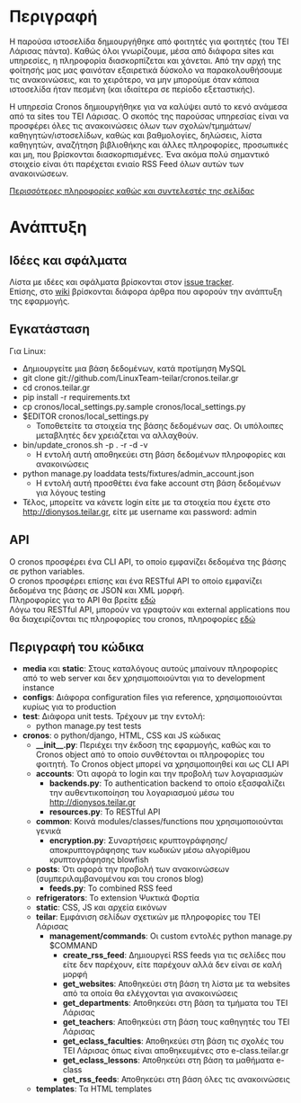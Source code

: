 Περιγραφή
=========

Η παρούσα ιστοσελίδα δημιουργήθηκε από φοιτητές για φοιτητές (του ΤΕΙ Λάρισας
πάντα). Καθώς όλοι γνωρίζουμε, μέσα από διάφορα sites και υπηρεσίες, η
πληροφορία διασκορπίζεται και χάνεται. Από την αρχή της φοίτησής μας μας
φαινόταν εξαιρετικά δύσκολο να παρακολουθήσουμε τις ανακοινώσεις, και το
χειρότερο, να μην μπορούμε όταν κάποια ιστοσελίδα ήταν πεσμένη (και ιδιαίτερα
σε περίοδο εξεταστικής).

Η υπηρεσία Cronos δημιουργήθηκε για να καλύψει αυτό το κενό ανάμεσα από τα
sites του ΤΕΙ Λάρισας. Ο σκοπός της παρούσας υπηρεσίας είναι να προσφέρει όλες
τις ανακοινώσεις όλων των σχολών/τμημάτων/καθηγητών/ιστοσελίδων, καθώς και
βαθμολογίες, δηλώσεις, λίστα καθηγητών, αναζήτηση βιβλιοθήκης και άλλες
πληροφορίες, προσωπικές και μη, που βρίσκονται διασκορπισμένες. Ένα ακόμα πολύ
σημαντικό στοιχείο είναι ότι παρέχεται ενιαίο RSS Feed όλων αυτών των
ανακοινώσεων.

[Περισσότερες πληροφορίες καθώς και συντελεστές της σελίδας](http://cronos.teilar.gr/about)

Ανάπτυξη
========

Ιδέες και σφάλματα
--------------------

Λίστα με ιδέες και σφάλματα βρίσκονται στον [issue tracker](https://github.com/LinuxTeam-teilar/cronos.teilar.gr/issues).  
Επίσης, στο [wiki](https://github.com/LinuxTeam-teilar/cronos.teilar.gr/wiki)
βρίσκονται διάφορα άρθρα που αφορούν την ανάπτυξη της εφαρμογής.

Εγκατάσταση
-----------

Για Linux:

* Δημιουργείτε μια βάση δεδομένων, κατά προτίμηση MySQL
* git clone git://github.com/LinuxTeam-teilar/cronos.teilar.gr
* cd cronos.teilar.gr
* pip install -r requirements.txt
* cp cronos/local\_settings.py.sample cronos/local\_settings.py
* $EDITOR cronos/local\_settings.py
  * Τοποθετείτε τα στοιχεία της βάσης δεδομένων σας. Οι υπόλοιπες
  μεταβλητές δεν χρειάζεται να αλλαχθούν.
* bin/update\_cronos.sh -p . -r -d -v
  * Η εντολή αυτή αποθηκεύει στη βάση δεδομένων πληροφορίες και
  ανακοινώσεις
* python manage.py loaddata tests/fixtures/admin\_account.json
  * Η εντολή αυτή προσθέτει ένα fake account στη βάση δεδομένων
  για λόγους testing
* Τέλος, μπορείτε να κάνετε login είτε με τα στοιχεία που έχετε στο
http://dionysos.teilar.gr, είτε με username και password: admin

API
---

Ο cronos προσφέρει ένα CLI API, το οποίο εμφανίζει δεδομένα της βάσης
σε python variables.  
Ο cronos προσφέρει επίσης και ένα RESTful API το οποίο εμφανίζει
δεδομένα της βάσης σε JSON και XML μορφή.  
Πληροφορίες για το API θα βρείτε [εδώ](https://github.com/LinuxTeam-teilar/cronos.teilar.gr/wiki/API)  
Λόγω του RESTful API, μπορούν να γραφτούν και external applications που θα
διαχειρίζονται τις πληροφορίες του cronos, πληροφορίες [εδώ](https://github.com/LinuxTeam-teilar/cronos.teilar.gr/wiki/External-applications)

Περιγραφή του κώδικα
--------------------

* **media** και **static**: Στους καταλόγους αυτούς μπαίνουν πληροφορίες από το web
server και δεν χρησιμοποιούνται για το development instance
* **configs**: Διάφορα configuration files για reference, χρησιμοποιούνται κυρίως
για το production
* **test**: Διάφορα unit tests. Τρέχουν με την εντολή:
  * python manage.py test tests
* **cronos**: ο python/django, HTML, CSS και JS κώδικας
  * **\_\_init\_\_.py**: Περιέχει την έκδοση της εφαρμογής, καθώς και το Cronos
  object από το οποίο συνθέτονται οι πληροφορίες του φοιτητή. Το Cronos object
  μπορεί να χρησιμοποιηθεί και ως CLI API
  * **accounts**: Ότι αφορά το login και την προβολή των λογαριασμών
    * **backends.py**: Το authentication backend το οποίο εξασφαλίζει την
    αυθεντικοποίηση του λογαριασμού μέσω του http://dionysos.teilar.gr
    * **resources.py**: Το RESTful API
  * **common**: Κοινά modules/classes/functions που χρησιμοποιούνται γενικά
    * **encryption.py**: Συναρτήσεις κρυπτογράφησης/αποκρυπτογράφησης των
    κωδικών μέσω αλγορίθμου κρυπτογράφησης blowfish
  * **posts**: Ότι αφορά την προβολή των ανακοινώσεων (συμπεριλαμβανομένου και
  του cronos blog)
    * **feeds.py**: Το combined RSS feed
  * **refrigerators**: Το extension Ψυκτικά Φορτία
  * **static**: CSS, JS και αρχεία εικόνων
  * **teilar**: Εμφάνιση σελίδων σχετικών με πληροφορίες του ΤΕΙ Λάρισας
    * **management/commands**: Οι custom εντολές python manage.py $COMMAND
      * **create\_rss\_feed**: Δημιουργεί RSS feeds για τις σελίδες που είτε
      δεν παρέχουν, είτε παρέχουν αλλά δεν είναι σε καλή μορφή
      * **get\_websites**: Αποθηκεύει στη βάση τη λίστα με τα websites από τα
      οποία θα ελέγχονται για ανακοινώσεις
      * **get\_departments**: Αποθηκεύει στη βάση τα τμήματα του ΤΕΙ Λάρισας
      * **get\_teachers**: Αποθηκεύει στη βάση τους καθηγητές του ΤΕΙ Λάρισας
      * **get\_eclass\_faculties**: Αποθηκεύει στη βάση τις σχολές του ΤΕΙ
      Λάρισας όπως είναι αποθηκευμένες στο e-class.teilar.gr
      * **get\_eclass\_lessons**: Αποθηκεύει στη βάση τα μαθήματα e-class
      * **get\_rss\_feeds**: Αποθηκεύει στη βάση όλες τις ανακοινώσεις
  * **templates**: Τα HTML templates
